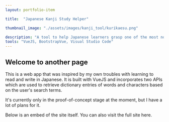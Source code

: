 ```yaml
---
layout: portfolio-item

title:  "Japanese Kanji Study Helper"

thumbnail_image: "./assets/images/kanji_tool/kurikaesu.png"

description: "A tool to help Japanese learners grasp one of the most notorious writing systems" 
tools: "VueJS, BootstrapVue, Visual Studio Code"
---
```


## Welcome to another page

This is a web app that was inspired by my own troubles with learning to read and write in Japanese. It is built with VueJS and incorporates two APIs which are used to retrieve dictionary entries of words and characters based on the user's search terms.

It's currently only in the proof-of-concept stage at the moment, but I have a lot of plans for it.

Below is an embed of the site itself. You can also visit the full site here. 